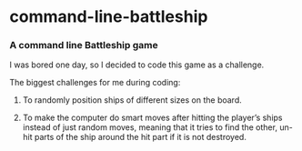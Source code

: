 command-line-battleship
=======================

### A command line Battleship game

I was bored one day, so I decided to code this game as a challenge.

The biggest challenges for me during coding:

1.  To randomly position ships of different sizes on the board.

2.  To make the computer do smart moves after hitting the player’s ships instead
    of just random moves, meaning that it tries to find the other, un-hit parts
    of the ship around the hit part if it is not destroyed.
